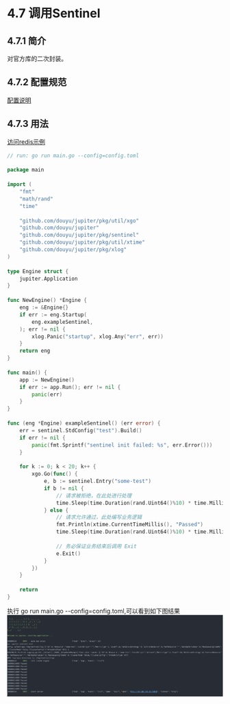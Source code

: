 # 4.7 调用Sentinel

## 4.7.1 简介

对官方库的二次封装。

## 4.7.2 配置规范

[配置说明](http://jupiter.douyu.com/jupiter/6.11sentinel.html)

## 4.7.3 用法

[访问redis示例](https://github.com/douyu/jupiter-examples/tree/main/sentinel)

```go
// run: go run main.go --config=config.toml

package main

import (
	"fmt"
	"math/rand"
	"time"

	"github.com/douyu/jupiter/pkg/util/xgo"
	"github.com/douyu/jupiter"
	"github.com/douyu/jupiter/pkg/sentinel"
	"github.com/douyu/jupiter/pkg/util/xtime"
	"github.com/douyu/jupiter/pkg/xlog"
)

type Engine struct {
	jupiter.Application
}

func NewEngine() *Engine {
	eng := &Engine{}
	if err := eng.Startup(
		eng.exampleSentinel,
	); err != nil {
		xlog.Panic("startup", xlog.Any("err", err))
	}
	return eng
}

func main() {
	app := NewEngine()
	if err := app.Run(); err != nil {
		panic(err)
	}
}

func (eng *Engine) exampleSentinel() (err error) {
	err = sentinel.StdConfig("test").Build()
	if err != nil {
		panic(fmt.Sprintf("sentinel init failed: %s", err.Error()))
	}

	for k := 0; k < 20; k++ {
		xgo.Go(func() {
			e, b := sentinel.Entry("some-test")
			if b != nil {
				// 请求被拒绝，在此处进行处理
				time.Sleep(time.Duration(rand.Uint64()%10) * time.Millisecond)
			} else {
				// 请求允许通过，此处编写业务逻辑
				fmt.Println(xtime.CurrentTimeMillis(), "Passed")
				time.Sleep(time.Duration(rand.Uint64()%10) * time.Millisecond)

				// 务必保证业务结束后调用 Exit
				e.Exit()
			}
		})
	}

	return
}

```

执行 go run main.go --config=config.toml,可以看到如下图结果
![image](../static/jupiter/6.11sentinel.png)
